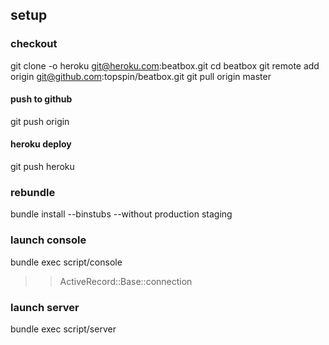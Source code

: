 ## setup

### checkout
  
  git clone -o heroku git@heroku.com:beatbox.git
  cd beatbox
  git remote add origin git@github.com:topspin/beatbox.git
  git pull origin master

#### push to github

  git push origin

#### heroku deploy

  git push heroku

### rebundle

  bundle install --binstubs --without production staging

### launch console

  bundle exec script/console
  >> ActiveRecord::Base::connection

### launch server

  bundle exec script/server

